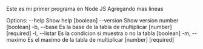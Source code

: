 Este es mi primer programa en Node JS
Agregando mas lineas

Options:
      --help     Show help                                             [boolean]
      --version  Show version number                                   [boolean]
  -b, --base     Es la base de la tabla de multiplicar       [number] [required]
  -l, --listar   Es la condicion si muestra o no la tabla              [boolean]
  -m, --maximo   Es el maximo de la tabla de multiplicar     [number] [required]